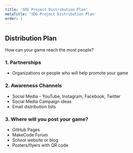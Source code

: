 ```yaml
---
title: 'SDG Project Distribution Plan'
metaTitle: 'SDG Project Distribution Plan'
order: 1
---
```


## Distribution Plan

How can your game reach the most people?

### 1. Partnerships

* Organizations or people who will help promote your game 

### 2. Awareness Channels 

* Social Media - YouTube, Instagram, Facebook, Twitter
* Social Media Campaign ideas
* Email distribution lists

### 3. Where will you post your game? 

* GitHub Pages
* MakeCode Forum
* School website or blog
* Posters/flyers with QR code